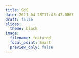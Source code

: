 ```yaml
---
title: SdS
date: 2021-04-28T17:45:47.080Z
draft: false
slides:
  theme: black
image:
  filename: featured
  focal_point: Smart
  preview_only: false
---
```

<html>
<head>
    <style>
        @keyframes tipsy {
            0 {
                transform: translateX(-50%) translateY(-50%) rotate(0deg);
            }
            100% {
                transform: translateX(-50%) translateY(-50%) rotate(360deg);
            }
        }

```

```

</head>

<body>
	<!-- Código de James Mellers -->
	<!-- <a >Son de Sabores</a> -->
	<a >&copy; 2021 SdS</a>
</body>

</html>